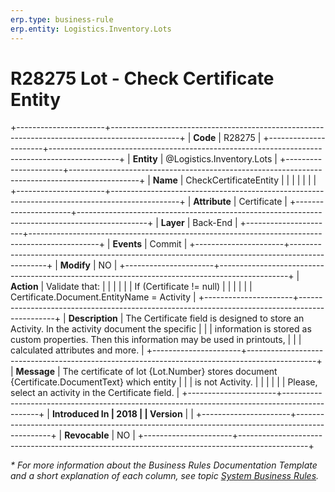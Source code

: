 ```yaml
---
erp.type: business-rule
erp.entity: Logistics.Inventory.Lots
---
```


# R28275 Lot - Check Certificate Entity
+----------------------+-----------------------------------------------------------------------------------------------+
| **Code**             | R28275                                                                                        |
+----------------------+-----------------------------------------------------------------------------------------------+
| **Entity**           | @Logistics.Inventory.Lots                                                                     |
+----------------------+-----------------------------------------------------------------------------------------------+
| **Name**             | CheckCertificateEntity                                                                        |
|                      |                                                                                               |
|                      |                                                                                               |
+----------------------+-----------------------------------------------------------------------------------------------+
| **Attribute**        | Certificate                                                                                   |
+----------------------+-----------------------------------------------------------------------------------------------+
| **Layer**            | Back-End                                                                                      |
+----------------------+-----------------------------------------------------------------------------------------------+
| **Events**           | Commit                                                                                        |
+----------------------+-----------------------------------------------------------------------------------------------+
| **Modify**           | NO                                                                                            |
+----------------------+-----------------------------------------------------------------------------------------------+
| **Action**           | Validate that:                                                                                |
|                      |                                                                                               |
|                      | If (Certificate != null)                                                                      |
|                      |                                                                                               |
|                      | Certificate.Document.EntityName = Activity                                                    |
+----------------------+-----------------------------------------------------------------------------------------------+
| **Description**      | The Certificate field is designed to store an Activity. In the activity document the specific |
|                      | information is stored as custom properties. Then this information may be used in printouts,   |
|                      | calculated attributes and more.                                                               |
+----------------------+-----------------------------------------------------------------------------------------------+
| **Message**          | The certificate of lot {Lot.Number} stores document {Certificate.DocumentText} which entity   |
|                      | is not Activity.                                                                              |
|                      |                                                                                               |
|                      | Please, select an activity in the Certificate field.                                          |
+----------------------+-----------------------------------------------------------------------------------------------+
| **Introduced In      | 2018                                                                                          |
| Version**            |                                                                                               |
+----------------------+-----------------------------------------------------------------------------------------------+
| **Revocable**        | NO                                                                                            |
+----------------------+-----------------------------------------------------------------------------------------------+

*\* For more information about the Business Rules Documentation Template and a short explanation of each column, see
topic [System Business Rules](../templates/template-description-system-business-rules.md).*
